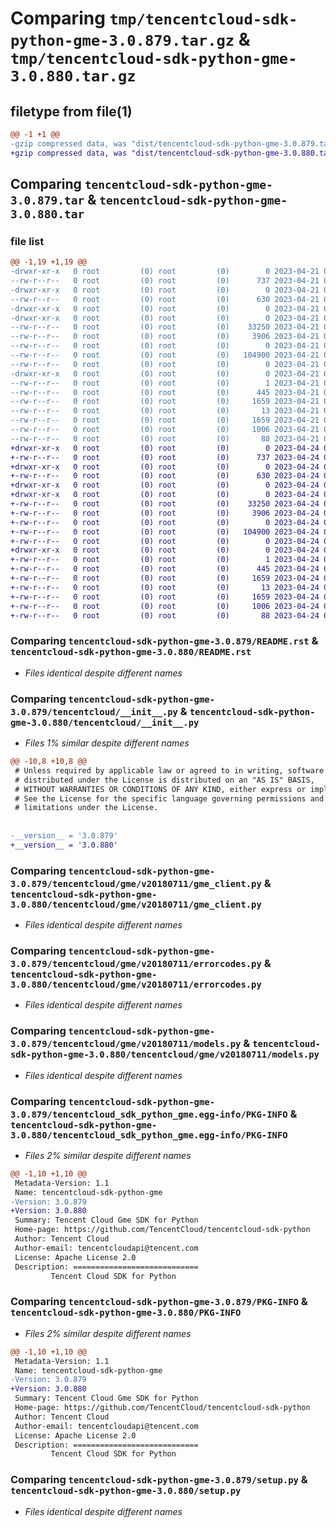# Comparing `tmp/tencentcloud-sdk-python-gme-3.0.879.tar.gz` & `tmp/tencentcloud-sdk-python-gme-3.0.880.tar.gz`

## filetype from file(1)

```diff
@@ -1 +1 @@
-gzip compressed data, was "dist/tencentcloud-sdk-python-gme-3.0.879.tar", last modified: Fri Apr 21 00:45:35 2023, max compression
+gzip compressed data, was "dist/tencentcloud-sdk-python-gme-3.0.880.tar", last modified: Mon Apr 24 03:08:32 2023, max compression
```

## Comparing `tencentcloud-sdk-python-gme-3.0.879.tar` & `tencentcloud-sdk-python-gme-3.0.880.tar`

### file list

```diff
@@ -1,19 +1,19 @@
-drwxr-xr-x   0 root         (0) root         (0)        0 2023-04-21 00:45:35.000000 tencentcloud-sdk-python-gme-3.0.879/
--rw-r--r--   0 root         (0) root         (0)      737 2023-04-21 00:45:34.000000 tencentcloud-sdk-python-gme-3.0.879/README.rst
-drwxr-xr-x   0 root         (0) root         (0)        0 2023-04-21 00:45:35.000000 tencentcloud-sdk-python-gme-3.0.879/tencentcloud/
--rw-r--r--   0 root         (0) root         (0)      630 2023-04-21 00:45:34.000000 tencentcloud-sdk-python-gme-3.0.879/tencentcloud/__init__.py
-drwxr-xr-x   0 root         (0) root         (0)        0 2023-04-21 00:45:35.000000 tencentcloud-sdk-python-gme-3.0.879/tencentcloud/gme/
-drwxr-xr-x   0 root         (0) root         (0)        0 2023-04-21 00:45:35.000000 tencentcloud-sdk-python-gme-3.0.879/tencentcloud/gme/v20180711/
--rw-r--r--   0 root         (0) root         (0)    33250 2023-04-21 00:45:34.000000 tencentcloud-sdk-python-gme-3.0.879/tencentcloud/gme/v20180711/gme_client.py
--rw-r--r--   0 root         (0) root         (0)     3906 2023-04-21 00:45:34.000000 tencentcloud-sdk-python-gme-3.0.879/tencentcloud/gme/v20180711/errorcodes.py
--rw-r--r--   0 root         (0) root         (0)        0 2023-04-21 00:45:34.000000 tencentcloud-sdk-python-gme-3.0.879/tencentcloud/gme/v20180711/__init__.py
--rw-r--r--   0 root         (0) root         (0)   104900 2023-04-21 00:45:34.000000 tencentcloud-sdk-python-gme-3.0.879/tencentcloud/gme/v20180711/models.py
--rw-r--r--   0 root         (0) root         (0)        0 2023-04-21 00:45:34.000000 tencentcloud-sdk-python-gme-3.0.879/tencentcloud/gme/__init__.py
-drwxr-xr-x   0 root         (0) root         (0)        0 2023-04-21 00:45:35.000000 tencentcloud-sdk-python-gme-3.0.879/tencentcloud_sdk_python_gme.egg-info/
--rw-r--r--   0 root         (0) root         (0)        1 2023-04-21 00:45:35.000000 tencentcloud-sdk-python-gme-3.0.879/tencentcloud_sdk_python_gme.egg-info/dependency_links.txt
--rw-r--r--   0 root         (0) root         (0)      445 2023-04-21 00:45:35.000000 tencentcloud-sdk-python-gme-3.0.879/tencentcloud_sdk_python_gme.egg-info/SOURCES.txt
--rw-r--r--   0 root         (0) root         (0)     1659 2023-04-21 00:45:35.000000 tencentcloud-sdk-python-gme-3.0.879/tencentcloud_sdk_python_gme.egg-info/PKG-INFO
--rw-r--r--   0 root         (0) root         (0)       13 2023-04-21 00:45:35.000000 tencentcloud-sdk-python-gme-3.0.879/tencentcloud_sdk_python_gme.egg-info/top_level.txt
--rw-r--r--   0 root         (0) root         (0)     1659 2023-04-21 00:45:35.000000 tencentcloud-sdk-python-gme-3.0.879/PKG-INFO
--rw-r--r--   0 root         (0) root         (0)     1006 2023-04-21 00:45:34.000000 tencentcloud-sdk-python-gme-3.0.879/setup.py
--rw-r--r--   0 root         (0) root         (0)       88 2023-04-21 00:45:35.000000 tencentcloud-sdk-python-gme-3.0.879/setup.cfg
+drwxr-xr-x   0 root         (0) root         (0)        0 2023-04-24 03:08:32.000000 tencentcloud-sdk-python-gme-3.0.880/
+-rw-r--r--   0 root         (0) root         (0)      737 2023-04-24 03:08:32.000000 tencentcloud-sdk-python-gme-3.0.880/README.rst
+drwxr-xr-x   0 root         (0) root         (0)        0 2023-04-24 03:08:32.000000 tencentcloud-sdk-python-gme-3.0.880/tencentcloud/
+-rw-r--r--   0 root         (0) root         (0)      630 2023-04-24 03:08:32.000000 tencentcloud-sdk-python-gme-3.0.880/tencentcloud/__init__.py
+drwxr-xr-x   0 root         (0) root         (0)        0 2023-04-24 03:08:32.000000 tencentcloud-sdk-python-gme-3.0.880/tencentcloud/gme/
+drwxr-xr-x   0 root         (0) root         (0)        0 2023-04-24 03:08:32.000000 tencentcloud-sdk-python-gme-3.0.880/tencentcloud/gme/v20180711/
+-rw-r--r--   0 root         (0) root         (0)    33250 2023-04-24 03:08:32.000000 tencentcloud-sdk-python-gme-3.0.880/tencentcloud/gme/v20180711/gme_client.py
+-rw-r--r--   0 root         (0) root         (0)     3906 2023-04-24 03:08:32.000000 tencentcloud-sdk-python-gme-3.0.880/tencentcloud/gme/v20180711/errorcodes.py
+-rw-r--r--   0 root         (0) root         (0)        0 2023-04-24 03:08:32.000000 tencentcloud-sdk-python-gme-3.0.880/tencentcloud/gme/v20180711/__init__.py
+-rw-r--r--   0 root         (0) root         (0)   104900 2023-04-24 03:08:32.000000 tencentcloud-sdk-python-gme-3.0.880/tencentcloud/gme/v20180711/models.py
+-rw-r--r--   0 root         (0) root         (0)        0 2023-04-24 03:08:32.000000 tencentcloud-sdk-python-gme-3.0.880/tencentcloud/gme/__init__.py
+drwxr-xr-x   0 root         (0) root         (0)        0 2023-04-24 03:08:32.000000 tencentcloud-sdk-python-gme-3.0.880/tencentcloud_sdk_python_gme.egg-info/
+-rw-r--r--   0 root         (0) root         (0)        1 2023-04-24 03:08:32.000000 tencentcloud-sdk-python-gme-3.0.880/tencentcloud_sdk_python_gme.egg-info/dependency_links.txt
+-rw-r--r--   0 root         (0) root         (0)      445 2023-04-24 03:08:32.000000 tencentcloud-sdk-python-gme-3.0.880/tencentcloud_sdk_python_gme.egg-info/SOURCES.txt
+-rw-r--r--   0 root         (0) root         (0)     1659 2023-04-24 03:08:32.000000 tencentcloud-sdk-python-gme-3.0.880/tencentcloud_sdk_python_gme.egg-info/PKG-INFO
+-rw-r--r--   0 root         (0) root         (0)       13 2023-04-24 03:08:32.000000 tencentcloud-sdk-python-gme-3.0.880/tencentcloud_sdk_python_gme.egg-info/top_level.txt
+-rw-r--r--   0 root         (0) root         (0)     1659 2023-04-24 03:08:32.000000 tencentcloud-sdk-python-gme-3.0.880/PKG-INFO
+-rw-r--r--   0 root         (0) root         (0)     1006 2023-04-24 03:08:32.000000 tencentcloud-sdk-python-gme-3.0.880/setup.py
+-rw-r--r--   0 root         (0) root         (0)       88 2023-04-24 03:08:32.000000 tencentcloud-sdk-python-gme-3.0.880/setup.cfg
```

### Comparing `tencentcloud-sdk-python-gme-3.0.879/README.rst` & `tencentcloud-sdk-python-gme-3.0.880/README.rst`

 * *Files identical despite different names*

### Comparing `tencentcloud-sdk-python-gme-3.0.879/tencentcloud/__init__.py` & `tencentcloud-sdk-python-gme-3.0.880/tencentcloud/__init__.py`

 * *Files 1% similar despite different names*

```diff
@@ -10,8 +10,8 @@
 # Unless required by applicable law or agreed to in writing, software
 # distributed under the License is distributed on an "AS IS" BASIS,
 # WITHOUT WARRANTIES OR CONDITIONS OF ANY KIND, either express or implied.
 # See the License for the specific language governing permissions and
 # limitations under the License.
 
 
-__version__ = '3.0.879'
+__version__ = '3.0.880'
```

### Comparing `tencentcloud-sdk-python-gme-3.0.879/tencentcloud/gme/v20180711/gme_client.py` & `tencentcloud-sdk-python-gme-3.0.880/tencentcloud/gme/v20180711/gme_client.py`

 * *Files identical despite different names*

### Comparing `tencentcloud-sdk-python-gme-3.0.879/tencentcloud/gme/v20180711/errorcodes.py` & `tencentcloud-sdk-python-gme-3.0.880/tencentcloud/gme/v20180711/errorcodes.py`

 * *Files identical despite different names*

### Comparing `tencentcloud-sdk-python-gme-3.0.879/tencentcloud/gme/v20180711/models.py` & `tencentcloud-sdk-python-gme-3.0.880/tencentcloud/gme/v20180711/models.py`

 * *Files identical despite different names*

### Comparing `tencentcloud-sdk-python-gme-3.0.879/tencentcloud_sdk_python_gme.egg-info/PKG-INFO` & `tencentcloud-sdk-python-gme-3.0.880/tencentcloud_sdk_python_gme.egg-info/PKG-INFO`

 * *Files 2% similar despite different names*

```diff
@@ -1,10 +1,10 @@
 Metadata-Version: 1.1
 Name: tencentcloud-sdk-python-gme
-Version: 3.0.879
+Version: 3.0.880
 Summary: Tencent Cloud Gme SDK for Python
 Home-page: https://github.com/TencentCloud/tencentcloud-sdk-python
 Author: Tencent Cloud
 Author-email: tencentcloudapi@tencent.com
 License: Apache License 2.0
 Description: ============================
         Tencent Cloud SDK for Python
```

### Comparing `tencentcloud-sdk-python-gme-3.0.879/PKG-INFO` & `tencentcloud-sdk-python-gme-3.0.880/PKG-INFO`

 * *Files 2% similar despite different names*

```diff
@@ -1,10 +1,10 @@
 Metadata-Version: 1.1
 Name: tencentcloud-sdk-python-gme
-Version: 3.0.879
+Version: 3.0.880
 Summary: Tencent Cloud Gme SDK for Python
 Home-page: https://github.com/TencentCloud/tencentcloud-sdk-python
 Author: Tencent Cloud
 Author-email: tencentcloudapi@tencent.com
 License: Apache License 2.0
 Description: ============================
         Tencent Cloud SDK for Python
```

### Comparing `tencentcloud-sdk-python-gme-3.0.879/setup.py` & `tencentcloud-sdk-python-gme-3.0.880/setup.py`

 * *Files identical despite different names*


